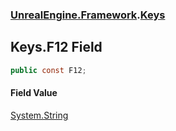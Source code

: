 ### [UnrealEngine.Framework](./UnrealEngine-Framework.md 'UnrealEngine.Framework').[Keys](./Keys.md 'UnrealEngine.Framework.Keys')
## Keys.F12 Field
  
```csharp
public const F12;
```
#### Field Value
[System.String](https://docs.microsoft.com/en-us/dotnet/api/System.String 'System.String')  
